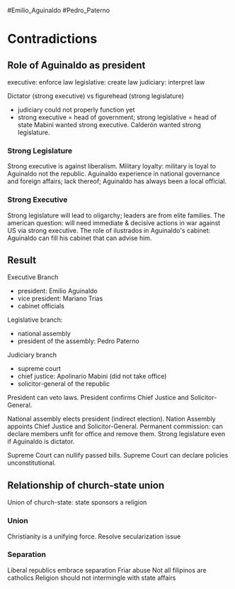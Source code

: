 #Emilio_Aguinaldo #Pedro_Paterno 
# Contradictions
## Role of Aguinaldo as president
executive: enforce law
legislative: create law
judiciary: interpret law

Dictator (strong executive) vs figurehead (strong legislature)
* judiciary could not properly function yet
* strong executive = head of government; strong legislative = head of state
Mabini wanted strong executive.
Calderón wanted strong legislature.

### Strong Legislature
Strong executive is against liberalism.
Military loyalty: military is loyal to Aguinaldo not the republic.
Aguinaldo experience in national governance and foreign affairs; lack thereof; Aguinaldo has always been a local official.

### Strong Executive
Strong legislature will lead to oligarchy; leaders are from elite families.
The american question: will need immediate & decisive actions in war against US via strong executive.
The role of ilustrados in Aguinaldo's cabinet: Aguinaldo can fill his cabinet that can advise him.

## Result
Executive Branch
* president: Emilio Aguinaldo
* vice president: Mariano Trias
* cabinet officials

Legislative branch:
* national assembly
* president of the assembly: Pedro Paterno

Judiciary branch
* supreme court
*  chief justice: Apolinario Mabini (did not take office)
* solicitor-general of the republic

President can veto laws.
President confirms Chief Justice and Solicitor-General.

National assembly elects president (indirect election).
Nation Assembly appoints Chief Justice and Solicitor-General.
Permanent commission: can declare members unfit for office and remove them.
Strong legislature even if Aguinaldo is dictator.

Supreme Court can nullify passed bills.
Supreme Court can declare policies unconstitutional.

## Relationship of church-state union
Union of church-state: state sponsors a religion

### Union
Christianity is a unifying force.
Resolve secularization issue

### Separation
Liberal republics embrace separation
Friar abuse
Not all filipinos are catholics
Religion should not intermingle with state affairs
